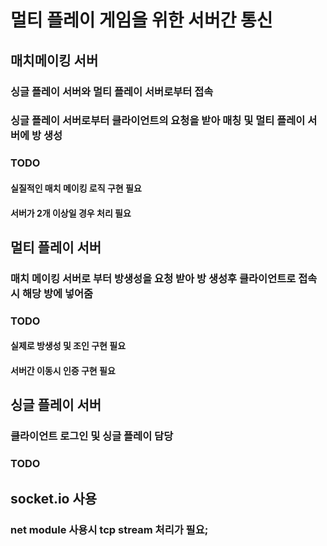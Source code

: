# 멀티 플레이 게임을 위한 서버간 통신

## 매치메이킹 서버
### 싱글 플레이 서버와 멀티 플레이 서버로부터 접속
### 싱글 플레이 서버로부터 클라이언트의 요청을 받아 매칭 및 멀티 플레이 서버에 방 생성
### TODO
#### 실질적인 매치 메이킹 로직 구현 필요
#### 서버가 2개 이상일 경우 처리 필요

## 멀티 플레이 서버
### 매치 메이킹 서버로 부터 방생성을 요청 받아 방 생성후 클라이언트로 접속시 해당 방에 넣어줌
### TODO
#### 실제로 방생성 및 조인 구현 필요
#### 서버간 이동시 인증 구현 필요

## 싱글 플레이 서버
### 클라이언트 로그인 및 싱글 플레이 담당
### TODO

## socket.io 사용
### net module 사용시 tcp stream 처리가 필요;